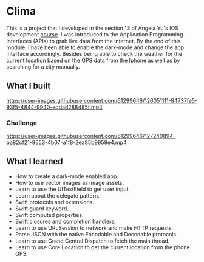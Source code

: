 #  Clima

This is a project that I developed in the section 13 of Angela Yu's IOS development <a href="https://www.udemy.com/course/ios-13-app-development-bootcamp/" target="_blank">course</a>. I was introduced to the Application Programming Interfaces (APIs) to grab live data from the internet. By the end of this module, I have been able to enable the dark-mode and change the app interface accordingly. Besides being able to check the weather for the current location based on the GPS data from the Iphone as well as by searching for a city manually.

## What I built

https://user-images.githubusercontent.com/61299646/126051111-84737fe5-93f5-4844-9940-eddad288485f.mp4

### Challenge

https://user-images.githubusercontent.com/61299646/127240894-ba82cf21-9653-4b07-a1f8-2ea85b9959e4.mp4


## What I learned

* How to create a dark-mode enabled app.
* How to use vector images as image assets.
* Learn to use the UITextField to get user input. 
* Learn about the delegate pattern.
* Swift protocols and extensions. 
* Swift guard keyword. 
* Swift computed properties.
* Swift closures and completion handlers.
* Learn to use URLSession to network and make HTTP requests.
* Parse JSON with the native Encodable and Decodable protocols. 
* Learn to use Grand Central Dispatch to fetch the main thread.
* Learn to use Core Location to get the current location from the phone GPS. 
